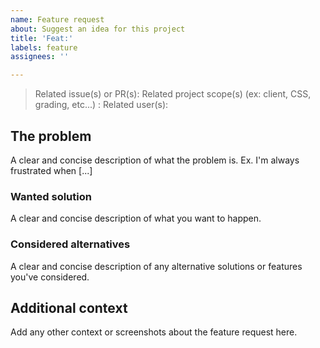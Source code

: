 ```yaml
---
name: Feature request
about: Suggest an idea for this project
title: 'Feat:'
labels: feature
assignees: ''

---
```


> Related issue(s) or PR(s): 
> Related project scope(s) (ex: client, CSS, grading, etc...) : 
> Related user(s): 

## The problem

A clear and concise description of what the problem is. Ex. I'm always frustrated when [...]

### Wanted solution

A clear and concise description of what you want to happen.

### Considered alternatives

A clear and concise description of any alternative solutions or features you've considered.

## Additional context

Add any other context or screenshots about the feature request here.
